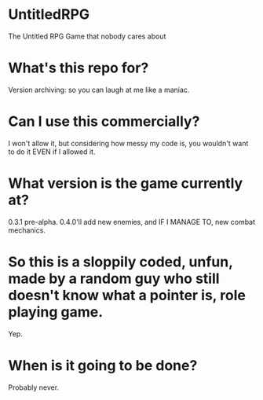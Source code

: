 # UntitledRPG
The Untitled RPG Game that nobody cares about
# What's this repo for?
Version archiving: so you can laugh at me like a maniac.
# Can I use this commercially?
I won't allow it, but considering how messy my code is, you wouldn't want to do it EVEN if I allowed it.
# What version is the game currently at?
0.3.1 pre-alpha. 0.4.0'll add new enemies, and IF I MANAGE TO, new combat mechanics.
# So this is a sloppily coded, unfun, made by a random guy who still doesn't know what a pointer is, role playing game.
Yep.
# When is it going to be done?
Probably never.

